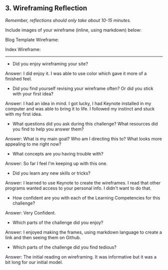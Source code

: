 ## 3. Wireframing Reflection
*Remember, reflections should only take about 10-15 minutes.*

Include images of your wireframe (inline, using markdown) below:

Blog Template Wireframe:

Index Wireframe:

***

- Did you enjoy wireframing your site?

Answer: I did enjoy it. I was able to use color which gave it more of a finished feel.

- Did you find yourself revising your wireframe often? Or did you stick with your first idea?

Answer: I had an idea in mind. I got lucky, I had Keynote installed in my computer and was able to bring it to life. I followed my instinct and stuck with my first idea.

- What questions did you ask during this challenge? What resources did you find to help you answer them?

Answer: What is my main goal? Who am I directing this to? What looks more appealing to me right now?

- What concepts are you having trouble with?

Answer: So far I feel I'm keeping up with this one.

- Did you learn any new skills or tricks?

Answer: I learned to use Keynote to create the wireframes. I read that other programs wanted access to your personal info. I didn't want to do that.

- How confident are you with each of the Learning Competencies for this challenge?

Answer: Very Confident.

- Which parts of the challenge did you enjoy?

Answer: I enjoyed making the frames, using markdown language to create a link and then seeing them on Github.

- Which parts of the challenge did you find tedious?

Answer: The initial reading on wireframing. It was informative but it was a bit long for our initial model.

<!-- Add your reflection here. Remove the comment markers -->

